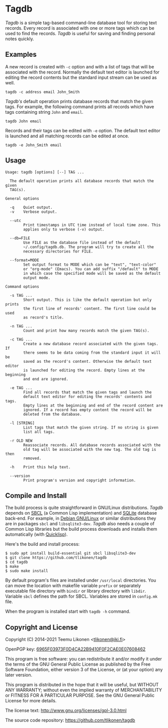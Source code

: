 Tagdb
=====

_Tagdb_ is a simple tag-based command-line database tool for storing
text records. Every record is associated with one or more tags which can
be used to find the records. _Tagdb_ is useful for saving and finding
personal notes quickly.


## Examples

A new record is created with `-c` option and with a list of tags that
will be associated with the record. Normally the default text editor is
launched for editing the record contents but the standard input stream
can be used as well.

    tagdb -c address email John_Smith

_Tagdb's_ default operation prints database records that match the given
tags. For example, the following command prints all records which have
tags containing string `John` and `email`.

    tagdb John email

Records and their tags can be edited with `-e` option. The default text
editor is launched and all matching records can be edited at once.

    tagdb -e John_Smith email


## Usage

    Usage: tagdb [options] [--] TAG ...

      The default operation prints all database records that match the given
      TAG(s).

    General options

      -q    Quiet output.
      -v    Verbose output.

      --utc
            Print timestamps in UTC time instead of local time zone. This
            applies only to verbose (-v) output.

      --db=FILE
            Use FILE as the database file instead of the default
            ~/.config/tagdb.db. The program will try to create all the
            necessary directories for FILE.

      --format=MODE
            Set output format to MODE which can be "text", "text-color"
            or "org-mode" (Emacs). You can add suffix "/default" to MODE
            in which case the specified mode will be saved as the default
            output mode.

    Command options

      -s TAG ...
            Short output. This is like the default operation but only prints
            the first line of records' content. The first line could be used
            as record's title.

      -n TAG ...
            Count and print how many records match the given TAG(s).

      -c TAG ...
            Create a new database record associated with the given tags. If
            there seems to be data coming from the standard input it will be
            saved as the record's content. Otherwise the default text editor
            is launched for editing the record. Empty lines at the beginning
            and end are ignored.

      -e TAG ...
            Find all records that match the given tags and launch the
            default text editor for editing the records' contents and tags.
            Empty lines at the beginning and end of the record content are
            ignored. If a record has empty content the record will be
            deleted from the database.

      -l [STRING]
            List tags that match the given string. If no string is given
            list all tags.

      -r OLD NEW
            Reassociate records. All database records associated with the
            old tag will be associated with the new tag. The old tag is then
            removed.

      -h    Print this help text.

      --version
            Print program's version and copyright information.


## Compile and Install

The build process is quite straightforward in GNU/Linux distributions.
_Tagdb_ depends on [SBCL][] (a Common Lisp implementation) and
[SQLite][] database back-end. For example, in [Debian GNU/Linux][Debian]
or similar distributions they are in packages `sbcl` and
`libsqlite3-dev`. _Tagdb_ also needs a couple of Common Lisp libraries
but the build process downloads and installs them automatically (with
[Quicklisp][QL]).

Here's the build and install process:

    $ sudo apt install build-essential git sbcl libsqlite3-dev
    $ git clone https://github.com/tlikonen/tagdb
    $ cd tagdb
    $ make
    $ sudo make install

By default program's files are installed under `/usr/local` directories.
You can move the location with makefile variable `prefix` or separately
executable file directory with `bindir` or library directory with
`libdir`. Variable `sbcl` defines the path for SBCL. Variables are
stored in `config.mk` file.

When the program is installed start with `tagdb -h` command.


[SBCL]:    http://www.sbcl.org/
[SQLite]:  http://www.sqlite.org/
[Debian]:  http://www.debian.org/
[QL]:      http://www.quicklisp.org/


## Copyright and License

Copyright (C) 2014-2021 Teemu Likonen <<tlikonen@iki.fi>>

OpenPGP key: [6965F03973F0D4CA22B9410F0F2CAE0E07608462][PGP]

This program is free software: you can redistribute it and/or modify it
under the terms of the GNU General Public License as published by the
Free Software Foundation, either version 3 of the License, or (at your
option) any later version.

This program is distributed in the hope that it will be useful, but
WITHOUT ANY WARRANTY; without even the implied warranty of
MERCHANTABILITY or FITNESS FOR A PARTICULAR PURPOSE. See the GNU General
Public License for more details.

The license text: <http://www.gnu.org/licenses/gpl-3.0.html>

The source code repository: <https://github.com/tlikonen/tagdb>

[PGP]: http://www.iki.fi/tlikonen/pgp-key.asc
